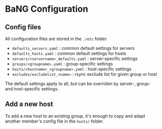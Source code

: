   BaNG Configuration
======================

 Config files
--------------

All configuration files are stored in the `./etc` folder.

  * `defaults_servers.yaml`              : common default settings for servers
  * `defaults_hosts.yaml`                : common default settings for hosts
  * `servers/<servername>_defaults.yaml` : server-specific settings
  * `groups/<groupname>.yaml`            : group-specific settings
  * `hosts/<hostname>_<groupname>.yaml`  : host-specific settings
  * `excludes/excludelist_<name>`        : rsync exclude list for given group or host

The default settings apply to all, but can be overriden by server-, group- and host-specific settings.


 Add a new host
----------------

To add a new host to an existing group, it's enough to copy and adapt another member's config file in the `hosts/` folder.
